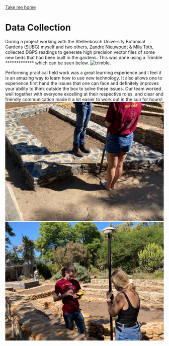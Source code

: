[Take me home](../../index.md)

# Data Collection

During a project working with the Stellenbosch University Botanical Gardens (SUBG) myself and two others, [Zandre Nieuwoudt](https://github.com/ZJnieuwoudt) & [Mila Toth](https://github.com/milesTeller), collected DGPS readings to generate high precision vector files of some new beds that had been built in the gardens. This was done using a Trimble ************* which can be seen below.
![trimble](../media/trimble.****). 
	

Performing practical field work was a great learning experience and I feel it is an amazing way to learn how to use new technology. It also allows one to experience first hand the issues that one can face and definitely improves your ability to think outside the box to solve these issues. Our team worked well together with everyone excelling at their respective roles, and clear and friendly communication made it a lot easier to work out in the sun for hours! 
![dc1](../media/dc1.jpeg)
![dc2](../media/dc2.jpeg)
